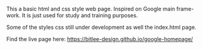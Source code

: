 This a basic html and css style web page. Inspired on Google main frame-work. It is just used for study and training purposes.

Some of the styles css still under development as well the index.html page. 

Find the live page here: https://bitlee-design.github.io/google-homepage/
